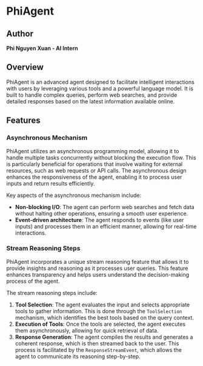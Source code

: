 # PhiAgent

## Author
**Phi Nguyen Xuan - AI Intern**

## Overview
PhiAgent is an advanced agent designed to facilitate intelligent interactions with users by leveraging various tools and a powerful language model. It is built to handle complex queries, perform web searches, and provide detailed responses based on the latest information available online.

## Features

### Asynchronous Mechanism
PhiAgent utilizes an asynchronous programming model, allowing it to handle multiple tasks concurrently without blocking the execution flow. This is particularly beneficial for operations that involve waiting for external resources, such as web requests or API calls. The asynchronous design enhances the responsiveness of the agent, enabling it to process user inputs and return results efficiently.

Key aspects of the asynchronous mechanism include:
- **Non-blocking I/O**: The agent can perform web searches and fetch data without halting other operations, ensuring a smooth user experience.
- **Event-driven architecture**: The agent responds to events (like user inputs) and processes them in an efficient manner, allowing for real-time interactions.

### Stream Reasoning Steps
PhiAgent incorporates a unique stream reasoning feature that allows it to provide insights and reasoning as it processes user queries. This feature enhances transparency and helps users understand the decision-making process of the agent.

The stream reasoning steps include:
1. **Tool Selection**: The agent evaluates the input and selects appropriate tools to gather information. This is done through the `ToolSelection` mechanism, which identifies the best tools based on the query context.
2. **Execution of Tools**: Once the tools are selected, the agent executes them asynchronously, allowing for quick retrieval of data.
3. **Response Generation**: The agent compiles the results and generates a coherent response, which is then streamed back to the user. This process is facilitated by the `ResponseStreamEvent`, which allows the agent to communicate its reasoning step-by-step.

